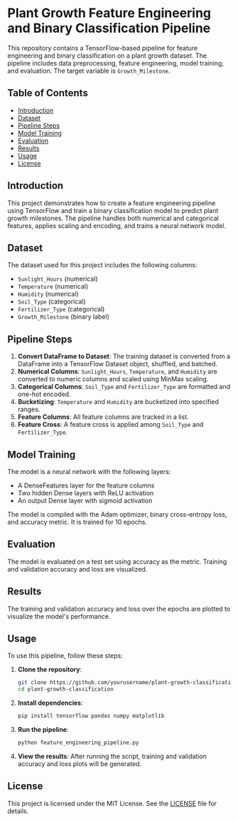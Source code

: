 # Plant Growth Feature Engineering and Binary Classification Pipeline

This repository contains a TensorFlow-based pipeline for feature engineering and binary classification on a plant growth dataset. The pipeline includes data preprocessing, feature engineering, model training, and evaluation. The target variable is `Growth_Milestone`.

## Table of Contents

- [Introduction](#introduction)
- [Dataset](#dataset)
- [Pipeline Steps](#pipeline-steps)
- [Model Training](#model-training)
- [Evaluation](#evaluation)
- [Results](#results)
- [Usage](#usage)
- [License](#license)

## Introduction

This project demonstrates how to create a feature engineering pipeline using TensorFlow and train a binary classification model to predict plant growth milestones. The pipeline handles both numerical and categorical features, applies scaling and encoding, and trains a neural network model.

## Dataset

The dataset used for this project includes the following columns:
- `Sunlight_Hours` (numerical)
- `Temperature` (numerical)
- `Humidity` (numerical)
- `Soil_Type` (categorical)
- `Fertilizer_Type` (categorical)
- `Growth_Milestone` (binary label)

## Pipeline Steps

1. **Convert DataFrame to Dataset**: The training dataset is converted from a DataFrame into a TensorFlow Dataset object, shuffled, and batched.
2. **Numerical Columns**: `Sunlight_Hours`, `Temperature`, and `Humidity` are converted to numeric columns and scaled using MinMax scaling.
3. **Categorical Columns**: `Soil_Type` and `Fertilizer_Type` are formatted and one-hot encoded.
4. **Bucketizing**: `Temperature` and `Humidity` are bucketized into specified ranges.
5. **Feature Columns**: All feature columns are tracked in a list.
6. **Feature Cross**: A feature cross is applied among `Soil_Type` and `Fertilizer_Type`.

## Model Training

The model is a neural network with the following layers:
- A DenseFeatures layer for the feature columns
- Two hidden Dense layers with ReLU activation
- An output Dense layer with sigmoid activation

The model is compiled with the Adam optimizer, binary cross-entropy loss, and accuracy metric. It is trained for 10 epochs.

## Evaluation

The model is evaluated on a test set using accuracy as the metric. Training and validation accuracy and loss are visualized.

## Results

The training and validation accuracy and loss over the epochs are plotted to visualize the model's performance.

## Usage

To use this pipeline, follow these steps:

1. **Clone the repository**:
    ```sh
    git clone https://github.com/yourusername/plant-growth-classification.git
    cd plant-growth-classification
    ```

2. **Install dependencies**:
    ```sh
    pip install tensorflow pandas numpy matplotlib
    ```

3. **Run the pipeline**:
    ```sh
    python feature_engineering_pipeline.py
    ```

4. **View the results**:
    After running the script, training and validation accuracy and loss plots will be generated.

## License

This project is licensed under the MIT License. See the [LICENSE](LICENSE) file for details.
